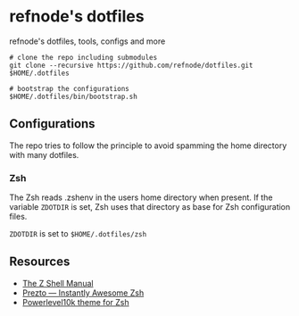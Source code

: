 # refnode's dotfiles

refnode's dotfiles, tools, configs and more

```shell
# clone the repo including submodules
git clone --recursive https://github.com/refnode/dotfiles.git $HOME/.dotfiles

# bootstrap the configurations
$HOME/.dotfiles/bin/bootstrap.sh
```

## Configurations

The repo tries to follow the principle to avoid spamming the home
directory with many dotfiles.

### Zsh

The Zsh reads .zshenv in the users home directory when present.
If the variable `ZDOTDIR` is set, Zsh uses that directory as base
for Zsh configuration files.

`ZDOTDIR` is set to `$HOME/.dotfiles/zsh`

## Resources

* [The Z Shell Manual](https://zsh.sourceforge.io/Doc/Release/zsh_toc.html)
* [Prezto — Instantly Awesome Zsh](https://github.com/sorin-ionescu/prezto)
* [Powerlevel10k theme for Zsh](https://github.com/romkatv/powerlevel10k)
